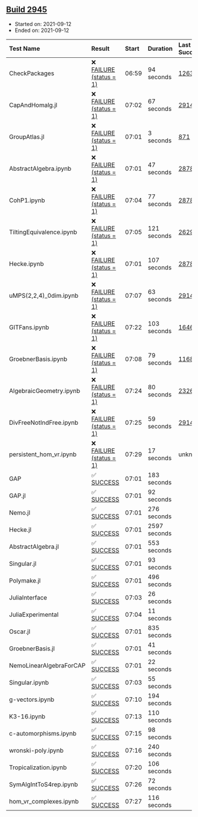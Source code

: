## [Build 2945](https://oscarci.mathematik.uni-kl.de/job/oscar-stable/2945/)

* Started on: 2021-09-12
* Ended on: 2021-09-12

| Test Name    | Result | Start | Duration | Last Success | First Failure |
|:-------------|:-------|:------|:---------|:-------------|:--------------|
| CheckPackages | ❌ [FAILURE (status = 1)](https://oscarci.mathematik.uni-kl.de/job/oscar-stable/2945/artifact/logs/build-2945/CheckPackages.log) | 06:59 | 94 seconds | [1263](https://oscarci.mathematik.uni-kl.de/job/oscar-stable/1263/) | [1264](https://oscarci.mathematik.uni-kl.de/job/oscar-stable/1264/) |
| CapAndHomalg.jl | ❌ [FAILURE (status = 1)](https://oscarci.mathematik.uni-kl.de/job/oscar-stable/2945/artifact/logs/build-2945/CapAndHomalg.jl.log) | 07:02 | 67 seconds | [2914](https://oscarci.mathematik.uni-kl.de/job/oscar-stable/2914/) | [2915](https://oscarci.mathematik.uni-kl.de/job/oscar-stable/2915/) |
| GroupAtlas.jl | ❌ [FAILURE (status = 1)](https://oscarci.mathematik.uni-kl.de/job/oscar-stable/2945/artifact/logs/build-2945/GroupAtlas.jl.log) | 07:01 | 3 seconds | [871](https://oscarci.mathematik.uni-kl.de/job/oscar-stable/871/) | [872](https://oscarci.mathematik.uni-kl.de/job/oscar-stable/872/) |
| AbstractAlgebra.ipynb | ❌ [FAILURE (status = 1)](https://oscarci.mathematik.uni-kl.de/job/oscar-stable/2945/artifact/logs/build-2945/AbstractAlgebra.ipynb.log) | 07:01 | 47 seconds | [2878](https://oscarci.mathematik.uni-kl.de/job/oscar-stable/2878/) | [2879](https://oscarci.mathematik.uni-kl.de/job/oscar-stable/2879/) |
| CohP1.ipynb | ❌ [FAILURE (status = 1)](https://oscarci.mathematik.uni-kl.de/job/oscar-stable/2945/artifact/logs/build-2945/CohP1.ipynb.log) | 07:04 | 77 seconds | [2878](https://oscarci.mathematik.uni-kl.de/job/oscar-stable/2878/) | [2879](https://oscarci.mathematik.uni-kl.de/job/oscar-stable/2879/) |
| TiltingEquivalence.ipynb | ❌ [FAILURE (status = 1)](https://oscarci.mathematik.uni-kl.de/job/oscar-stable/2945/artifact/logs/build-2945/TiltingEquivalence.ipynb.log) | 07:05 | 121 seconds | [2629](https://oscarci.mathematik.uni-kl.de/job/oscar-stable/2629/) | [2630](https://oscarci.mathematik.uni-kl.de/job/oscar-stable/2630/) |
| Hecke.ipynb | ❌ [FAILURE (status = 1)](https://oscarci.mathematik.uni-kl.de/job/oscar-stable/2945/artifact/logs/build-2945/Hecke.ipynb.log) | 07:01 | 107 seconds | [2878](https://oscarci.mathematik.uni-kl.de/job/oscar-stable/2878/) | [2879](https://oscarci.mathematik.uni-kl.de/job/oscar-stable/2879/) |
| uMPS(2,2,4)_0dim.ipynb | ❌ [FAILURE (status = 1)](https://oscarci.mathematik.uni-kl.de/job/oscar-stable/2945/artifact/logs/build-2945/uMPS-2-2-4-_0dim.ipynb.log) | 07:07 | 63 seconds | [2914](https://oscarci.mathematik.uni-kl.de/job/oscar-stable/2914/) | [2915](https://oscarci.mathematik.uni-kl.de/job/oscar-stable/2915/) |
| GITFans.ipynb | ❌ [FAILURE (status = 1)](https://oscarci.mathematik.uni-kl.de/job/oscar-stable/2945/artifact/logs/build-2945/GITFans.ipynb.log) | 07:22 | 103 seconds | [1646](https://oscarci.mathematik.uni-kl.de/job/oscar-stable/1646/) | [1647](https://oscarci.mathematik.uni-kl.de/job/oscar-stable/1647/) |
| GroebnerBasis.ipynb | ❌ [FAILURE (status = 1)](https://oscarci.mathematik.uni-kl.de/job/oscar-stable/2945/artifact/logs/build-2945/GroebnerBasis.ipynb.log) | 07:08 | 79 seconds | [1168](https://oscarci.mathematik.uni-kl.de/job/oscar-stable/1168/) | [1169](https://oscarci.mathematik.uni-kl.de/job/oscar-stable/1169/) |
| AlgebraicGeometry.ipynb | ❌ [FAILURE (status = 1)](https://oscarci.mathematik.uni-kl.de/job/oscar-stable/2945/artifact/logs/build-2945/AlgebraicGeometry.ipynb.log) | 07:24 | 80 seconds | [2326](https://oscarci.mathematik.uni-kl.de/job/oscar-stable/2326/) | [2327](https://oscarci.mathematik.uni-kl.de/job/oscar-stable/2327/) |
| DivFreeNotIndFree.ipynb | ❌ [FAILURE (status = 1)](https://oscarci.mathematik.uni-kl.de/job/oscar-stable/2945/artifact/logs/build-2945/DivFreeNotIndFree.ipynb.log) | 07:25 | 59 seconds | [2914](https://oscarci.mathematik.uni-kl.de/job/oscar-stable/2914/) | [2915](https://oscarci.mathematik.uni-kl.de/job/oscar-stable/2915/) |
| persistent_hom_vr.ipynb | ❌ [FAILURE (status = 1)](https://oscarci.mathematik.uni-kl.de/job/oscar-stable/2945/artifact/logs/build-2945/persistent_hom_vr.ipynb.log) | 07:29 | 17 seconds | unknown | unknown |
| GAP | ✅ [SUCCESS](https://oscarci.mathematik.uni-kl.de/job/oscar-stable/2945/artifact/logs/build-2945/GAP.log) | 07:01 | 183 seconds |  |  |
| GAP.jl | ✅ [SUCCESS](https://oscarci.mathematik.uni-kl.de/job/oscar-stable/2945/artifact/logs/build-2945/GAP.jl.log) | 07:01 | 92 seconds |  |  |
| Nemo.jl | ✅ [SUCCESS](https://oscarci.mathematik.uni-kl.de/job/oscar-stable/2945/artifact/logs/build-2945/Nemo.jl.log) | 07:01 | 276 seconds |  |  |
| Hecke.jl | ✅ [SUCCESS](https://oscarci.mathematik.uni-kl.de/job/oscar-stable/2945/artifact/logs/build-2945/Hecke.jl.log) | 07:01 | 2597 seconds |  |  |
| AbstractAlgebra.jl | ✅ [SUCCESS](https://oscarci.mathematik.uni-kl.de/job/oscar-stable/2945/artifact/logs/build-2945/AbstractAlgebra.jl.log) | 07:01 | 553 seconds |  |  |
| Singular.jl | ✅ [SUCCESS](https://oscarci.mathematik.uni-kl.de/job/oscar-stable/2945/artifact/logs/build-2945/Singular.jl.log) | 07:01 | 93 seconds |  |  |
| Polymake.jl | ✅ [SUCCESS](https://oscarci.mathematik.uni-kl.de/job/oscar-stable/2945/artifact/logs/build-2945/Polymake.jl.log) | 07:01 | 496 seconds |  |  |
| JuliaInterface | ✅ [SUCCESS](https://oscarci.mathematik.uni-kl.de/job/oscar-stable/2945/artifact/logs/build-2945/JuliaInterface.log) | 07:03 | 26 seconds |  |  |
| JuliaExperimental | ✅ [SUCCESS](https://oscarci.mathematik.uni-kl.de/job/oscar-stable/2945/artifact/logs/build-2945/JuliaExperimental.log) | 07:04 | 11 seconds |  |  |
| Oscar.jl | ✅ [SUCCESS](https://oscarci.mathematik.uni-kl.de/job/oscar-stable/2945/artifact/logs/build-2945/Oscar.jl.log) | 07:01 | 835 seconds |  |  |
| GroebnerBasis.jl | ✅ [SUCCESS](https://oscarci.mathematik.uni-kl.de/job/oscar-stable/2945/artifact/logs/build-2945/GroebnerBasis.jl.log) | 07:01 | 41 seconds |  |  |
| NemoLinearAlgebraForCAP | ✅ [SUCCESS](https://oscarci.mathematik.uni-kl.de/job/oscar-stable/2945/artifact/logs/build-2945/NemoLinearAlgebraForCAP.log) | 07:01 | 22 seconds |  |  |
| Singular.ipynb | ✅ [SUCCESS](https://oscarci.mathematik.uni-kl.de/job/oscar-stable/2945/artifact/logs/build-2945/Singular.ipynb.log) | 07:03 | 55 seconds |  |  |
| g-vectors.ipynb | ✅ [SUCCESS](https://oscarci.mathematik.uni-kl.de/job/oscar-stable/2945/artifact/logs/build-2945/g-vectors.ipynb.log) | 07:10 | 194 seconds |  |  |
| K3-16.ipynb | ✅ [SUCCESS](https://oscarci.mathematik.uni-kl.de/job/oscar-stable/2945/artifact/logs/build-2945/K3-16.ipynb.log) | 07:13 | 110 seconds |  |  |
| c-automorphisms.ipynb | ✅ [SUCCESS](https://oscarci.mathematik.uni-kl.de/job/oscar-stable/2945/artifact/logs/build-2945/c-automorphisms.ipynb.log) | 07:15 | 98 seconds |  |  |
| wronski-poly.ipynb | ✅ [SUCCESS](https://oscarci.mathematik.uni-kl.de/job/oscar-stable/2945/artifact/logs/build-2945/wronski-poly.ipynb.log) | 07:16 | 240 seconds |  |  |
| Tropicalization.ipynb | ✅ [SUCCESS](https://oscarci.mathematik.uni-kl.de/job/oscar-stable/2945/artifact/logs/build-2945/Tropicalization.ipynb.log) | 07:20 | 106 seconds |  |  |
| SymAlgIntToS4rep.ipynb | ✅ [SUCCESS](https://oscarci.mathematik.uni-kl.de/job/oscar-stable/2945/artifact/logs/build-2945/SymAlgIntToS4rep.ipynb.log) | 07:26 | 72 seconds |  |  |
| hom_vr_complexes.ipynb | ✅ [SUCCESS](https://oscarci.mathematik.uni-kl.de/job/oscar-stable/2945/artifact/logs/build-2945/hom_vr_complexes.ipynb.log) | 07:27 | 116 seconds |  |  |
